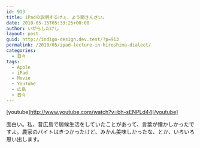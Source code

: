 ```yaml
---
id: 913
title: iPadの説明するけぇ、よう聞きんさい。
date: 2010-05-15T05:33:25+00:00
author: いがらしたけし
layout: post
guid: http://indigo-design.dev.test/?p=913
permalink: /2010/05/ipad-lecture-in-hiroshima-dialect/
categories:
  - 日々
tags:
  - Apple
  - iPad
  - Movie
  - YouTube
  - 広島
  - 日々
---
```

[youtube]http://www.youtube.com/watch?v=bh-sENPLd44[/youtube]

面白い。私、昔広島で居候生活をしていたことがあって、言葉が懐かしかったですよ。農家のバイトはきつかったけど、みかん美味しかったな、とか、いろいろ思い出します。